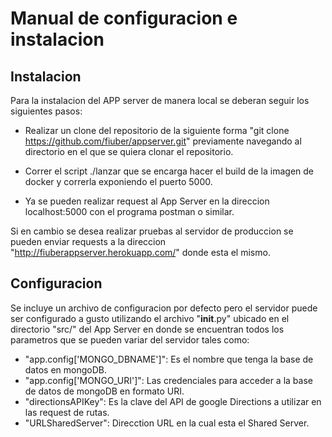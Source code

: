 # Manual de configuracion e instalacion

## Instalacion
Para la instalacion del APP server de manera local se deberan seguir los siguientes pasos:

- Realizar un clone del repositorio de la siguiente forma "git clone https://github.com/fiuber/appserver.git" previamente navegando al directorio en el que se quiera clonar el repositorio.

- Correr el script ./lanzar que se encarga hacer el build de la imagen de docker y correrla exponiendo el puerto 5000.

- Ya se pueden realizar request al App Server en la direccion localhost:5000 con el programa postman o similar. 

Si en cambio se desea realizar pruebas al servidor de produccion se pueden enviar requests a la direccion "http://fiuberappserver.herokuapp.com/" donde esta el mismo. 

## Configuracion
Se incluye un archivo de configuracion por defecto pero el servidor puede ser configurado a gusto utilizando el archivo "__init__.py" ubicado en el directorio "src/" del App Server en donde se encuentran todos los parametros que se pueden variar del servidor tales como:

- "app.config['MONGO_DBNAME']": Es el nombre que tenga la base de datos en mongoDB.
- "app.config['MONGO_URI']": Las credenciales para acceder a la base de datos de mongoDB en formato URI.
- "directionsAPIKey": Es la clave del API de google Directions a utilizar en las request de rutas.
- "URLSharedServer": Direcction URL en la cual esta el Shared Server.


